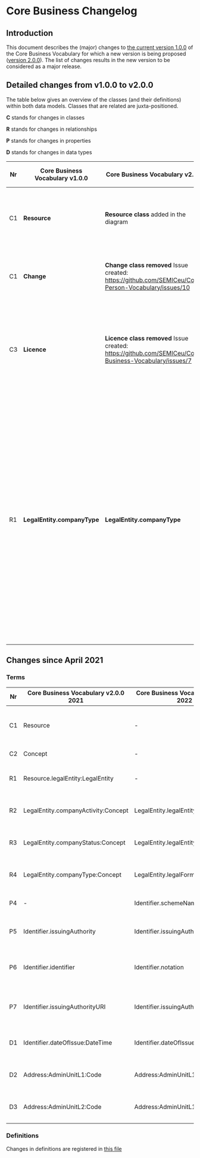 # Core Business Changelog

## Introduction

This document describes the (major) changes to [the current version 1.0.0](https://github.com/SEMICeu/Core-Business-Vocabulary/tree/master/releases/1.00) of the Core Business Vocabulary for which a new version is being proposed ([version 2.0.0](https://semiceu.github.io/Core-Business-Vocabulary/releases/2.00/)). The list of changes results in the new version to be considered as a major release.

## Detailed changes from v1.0.0 to v2.0.0

The table below gives an overview of the classes (and their definitions) within both data models. Classes that are related are juxta-positioned.

**C** stands for changes in classes

**R** stands for changes in relationships

**P** stands for changes in properties

**D** stands for changes in data types

| Nr | Core Business Vocabulary v1.0.0 | Core Business Vocabulary v2.0.0 | Rationale | GitHub / Change |
| --- | --- | --- | --- | --- |
| C1 | **Resource** | **Resource class** added in the diagram | To align with the other distributions, the class resource is now represented visually  | Change |
| C1 | **Change** | **Change class removed** Issue created: https://github.com/SEMICeu/Core-Person-Vocabulary/issues/10 | There should be a discussion on Github about the interest of keeping the Change class. | GitHub |
| C3 | **Licence** | **Licence class removed** Issue created: https://github.com/SEMICeu/Core-Business-Vocabulary/issues/7 | There should be a discussion on Github about the interest of keeping the Licence class. And if kept, what properties should it include? | GitHub |
| R1 | **LegalEntity.companyType** | **LegalEntity.companyType** |Is there a need for recommending or listing some controlled vocabularies? If yes, what kind of controlled vocabularies? Existing vocabularies are: (1)[AnaCredit](https://www.ecb.europa.eu/stats/money_credit_banking/anacredit/html/index.en.html) from the European central Bank and one of its [annexes on legal entities per country](https://www.ecb.europa.eu/stats/money/aggregates/anacredit/shared/pdf/List_of_legal_forms.xlsx).  (2)[ISO 20275](https://www.gleif.org/en/about-lei/code-lists/iso-20275-entity-legal-forms-code-list): Entity Legal Forms Code List available in different formats such as [XLS](https://www.gleif.org/content/2-about-lei/7-code-lists/2-iso-20275-entity-legal-forms-code-list/2020-11-19_elf-code-list-v1.3.xlsx). The list also provides names of legal entities per country.| Github |

## Changes since April 2021 

### Terms

| Nr | Core Business Vocabulary v2.0.0 2021 | Core Business Vocabulary v2.0.0 2022                                | Rationale                                           | GitHub/Change                                                                                                                  |
| -- | ------------------------------------ | ------------------------------------------------------------------- | --------------------------------------------------- | ------------------------------------------------------------------------------------------------------------------------------ |
| C1 | Resource                             | \-                                                                  | deleted as legalEntity relation has been deprecated | [https://github.com/SEMICeu/Core-Business-Vocabulary/issues/13](https://github.com/SEMICeu/Core-Business-Vocabulary/issues/13) |
| C2 | Concept                              | \-                                                                  | made it implicit                                    |                                                                                                                                |
| R1 | Resource.legalEntity:LegalEntity     | \-                                                                  | the relation has been deprecated                    | [https://github.com/SEMICeu/Core-Business-Vocabulary/issues/13](https://github.com/SEMICeu/Core-Business-Vocabulary/issues/13) |
| R2 | LegalEntity.companyActivity:Concept  | LegalEntity.legalEntityActivity:Code                                | renamed company in legalEntity                      | [https://github.com/SEMICeu/Core-Business-Vocabulary/issues/10](https://github.com/SEMICeu/Core-Business-Vocabulary/issues/10) |
| R3 | LegalEntity.companyStatus:Concept    | LegalEntity.legalEntityStatus:Code                                  | renamed company in legalEntity                      |                                                                                                                                |
| R4 | LegalEntity.companyType:Concept      | LegalEntity.legalFormType:Code                                      | renamed company in legalEntity                      | [https://github.com/SEMICeu/Core-Business-Vocabulary/issues/11](https://github.com/SEMICeu/Core-Business-Vocabulary/issues/11) |
| P4 | \-                                   | Identifier.schemeName                                               | Identifiers can be detailed                         |                                                                                                                                |
| P5 | Identifier.issuingAuthority          | Identifier.issuingAuthorityName                                     | Better property readability                         | [https://github.com/SEMICeu/Core-Person-Vocabulary/issues/14](https://github.com/SEMICeu/Core-Person-Vocabulary/issues/14)     |
| P6 | Identifier.identifier                | Identifier.notation                                                 | to better distinguish it from the identifier itself |                                                                                                                                |
| P7 | Identifier.issuingAuthorityURI       | Identifier.issuingAuthorityURI:Agent                                | made it explicit relation toward Agent              |                                                                                                                                |
| D1 | Identifier.dateOfIssue:DateTime      | Identifier.dateOfIssue:Date                                         | the property is more generic                        |                                                                                                                                |
| D2 | Address:AdminUnitL1:Code             | Address:AdminUnitL1:Text                                            | In compliance with W3C location                     | [https://github.com/SEMICeu/Core-Location-Vocabulary/issues/21](https://github.com/SEMICeu/Core-Location-Vocabulary/issues/12) |
| D3 | Address:AdminUnitL2:Code             | Address:AdminUnitL1:Text                                            | In compliance with W3C location                     | [https://github.com/SEMICeu/Core-Location-Vocabulary/issues/21](https://github.com/SEMICeu/Core-Location-Vocabulary/issues/12)

### Definitions

Changes in definitions are registered in [this file](Changelog_definitions.md)